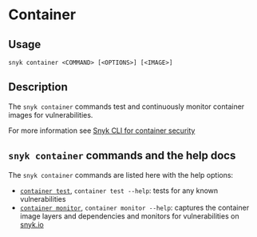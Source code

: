 # Container

## Usage

`snyk container <COMMAND> [<OPTIONS>] [<IMAGE>]`

## Description

The `snyk container` commands test and continuously monitor container images for vulnerabilities.

For more information see [Snyk CLI for container security](https://docs.snyk.io/products/snyk-container/snyk-cli-for-container-security)

## `snyk container` commands and the help docs

The `snyk container` commands are listed here with the help options:

* [`container test`](container-test.md), `container test --help`: tests for any known vulnerabilities
* [`container monitor`](container-monitor.md), `container monitor --help`: captures the container image layers and dependencies and monitors for vulnerabilities on [snyk.io](https://snyk.io)
